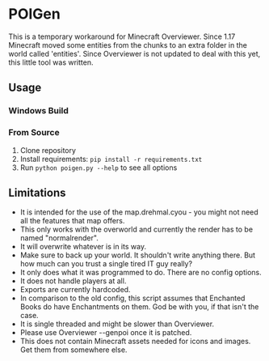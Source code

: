 # POIGen

This is a temporary workaround for Minecraft Overviewer. Since 1.17 Minecraft moved some entities from the chunks to an extra folder in the world called 'entities'. Since Overviewer is not updated to deal with this yet, this little tool was written. 

## Usage
### Windows Build

### From Source
1. Clone repository
2. Install requirements: `pip install -r requirements.txt`
3. Run `python poigen.py --help` to see all options

## Limitations

* It is intended for the use of the map.drehmal.cyou - you might not need all the features that map offers.
* This only works with the overworld and currently the render has to be named "normalrender".
* It will overwrite whatever is in its way.
* Make sure to back up your world. It shouldn't write anything there. But how much can you trust a single tired IT guy really?
* It only does what it was programmed to do. There are no config options.
* It does not handle players at all.
* Exports are currently hardcoded.
* In comparison to the old config, this script assumes that Enchanted Books do have Enchantments on them. God be with you, if that isn't the case.
* It is single threaded and might be slower than Overviewer.
* Please use Overviewer --genpoi once it is patched.
* This does not contain Minecraft assets needed for icons and images. Get them from somewhere else.